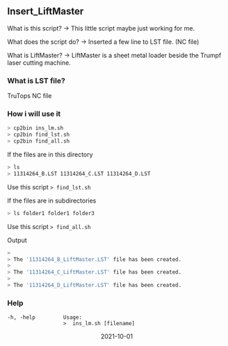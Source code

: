 ## Insert_LiftMaster

What is this script? -> This little script maybe just working for me.

What does the script do? -> Inserted a few line to LST file. (NC file)

What is LiftMaster? -> LiftMaster is a sheet metal loader beside the Trumpf laser cutting machine.

### What is LST file?

TruTops NC file

### How i will use it

```sh
> cp2bin ins_lm.sh
> cp2bin find_lst.sh
> cp2bin find_all.sh
```

If the files are in this directory 
```sh
> ls
> 11314264_B.LST 11314264_C.LST 11314264_D.LST
```
Use this script
`> find_lst.sh`

If the files are in subdirectories
```sh
> ls folder1 folder1 folder3
```
Use this script
`> find_all.sh`

Output
```sh
>
> The '11314264_B_LiftMaster.LST' file has been created.
>
> The '11314264_C_LiftMaster.LST' file has been created.
>
> The '11314264_D_LiftMaster.LST' file has been created.
```

### Help

```
-h, -help         Usage:                      
                  >  ins_lm.sh [filename]
```

<p align="center">2021-10-01</p>
